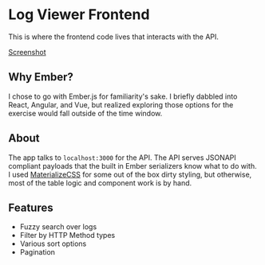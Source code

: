 # Log Viewer Frontend

This is where the frontend code lives that interacts with the API.

[Screenshot](https://i.imgur.com/yTeuZkr.png)

## Why Ember?
I chose to go with Ember.js for familiarity's sake. I briefly dabbled into React, Angular, and Vue, but realized exploring those options for the exercise would fall outside of the time window.

## About
The app talks to `localhost:3000` for the API. The API serves JSONAPI compliant payloads that the built in Ember serializers know what to do with. I used [MaterializeCSS](https://materializecss.com/) for some out of the box dirty styling, but otherwise, most of the table logic and component work is by hand.

## Features

* Fuzzy search over logs
* Filter by HTTP Method types
* Various sort options
* Pagination